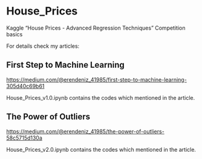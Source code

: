 # House_Prices
Kaggle “House Prices - Advanced Regression Techniques” Competition basics

For details check my articles:

First Step to Machine Learning
---------------------------------------------------------------------------------
https://medium.com/@erendeniz_41985/first-step-to-machine-learning-305d40c69b61

House_Prices_v1.0.ipynb contains the codes which mentioned in the article.


The Power of Outliers
---------------------------------------------------------------------------------
https://medium.com/@erendeniz_41985/the-power-of-outliers-58c5715d130a

House_Prices_v2.0.ipynb contains the codes which mentioned in the article.
